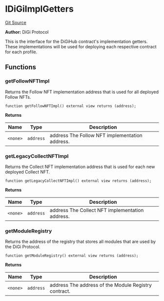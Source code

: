 # IDiGiImplGetters
[Git Source](https://github.com/digiv3rse/core-contracts/blob/5454b58664fab805b6888a68ff40915d251f32f3/contracts/interfaces/IDiGiImplGetters.sol)

**Author:**
DiGi Protocol

This is the interface for the DiGiHub contract's implementation getters. These implementations will be used
for deploying each respective contract for each profile.


## Functions
### getFollowNFTImpl

Returns the Follow NFT implementation address that is used for all deployed Follow NFTs.


```solidity
function getFollowNFTImpl() external view returns (address);
```
**Returns**

|Name|Type|Description|
|----|----|-----------|
|`<none>`|`address`|address The Follow NFT implementation address.|


### getLegacyCollectNFTImpl

Returns the Collect NFT implementation address that is used for each new deployed Collect NFT.


```solidity
function getLegacyCollectNFTImpl() external view returns (address);
```
**Returns**

|Name|Type|Description|
|----|----|-----------|
|`<none>`|`address`|address The Collect NFT implementation address.|


### getModuleRegistry

Returns the address of the registry that stores all modules that are used by the DiGi Protocol.


```solidity
function getModuleRegistry() external view returns (address);
```
**Returns**

|Name|Type|Description|
|----|----|-----------|
|`<none>`|`address`|address The address of the Module Registry contract.|


